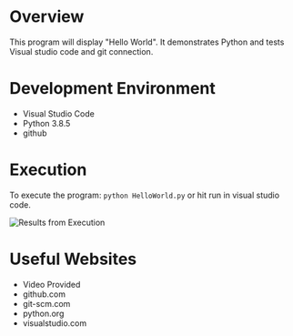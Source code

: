# Overview

This program will display "Hello World". It demonstrates Python and tests Visual studio code and git connection.

# Development Environment

* Visual Studio Code 
* Python 3.8.5
* github


# Execution

To execute the program: `python HelloWorld.py` or hit run in visual studio code.

![Results from Execution](executionpic.jpeg) 

# Useful Websites
* Video Provided
* github.com
* git-scm.com
* python.org
* visualstudio.com

